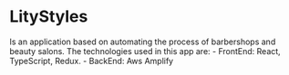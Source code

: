 # LityStyles 

Is an application based on automating the process of barbershops and beauty salons. The technologies used in this app are: 
    - FrontEnd: React, TypeScript, Redux.
    - BackEnd: Aws Amplify
